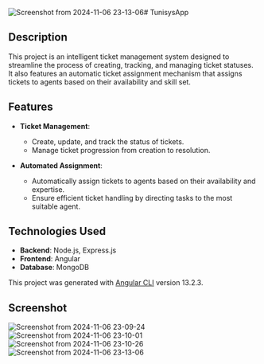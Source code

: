 ![Screenshot from 2024-11-06 23-13-06](https://github.com/user-attachments/assets/5dec28df-c3d8-4050-9bc3-5e8417ecf4a8)# TunisysApp

## Description
This project is an intelligent ticket management system designed to streamline the process of creating, tracking, and managing ticket statuses. It also features an automatic ticket assignment mechanism that assigns tickets to agents based on their availability and skill set.

## Features
- **Ticket Management**: 
  - Create, update, and track the status of tickets.
  - Manage ticket progression from creation to resolution.

- **Automated Assignment**:
  - Automatically assign tickets to agents based on their availability and expertise.
  - Ensure efficient ticket handling by directing tasks to the most suitable agent.

## Technologies Used
- **Backend**: Node.js, Express.js
- **Frontend**: Angular
- **Database**: MongoDB

This project was generated with [Angular CLI](https://github.com/angular/angular-cli) version 13.2.3.

## Screenshot
![Screenshot from 2024-11-06 23-09-24](https://github.com/user-attachments/assets/b1a470c4-b553-41f5-a0c4-1f4b91b5bb61)
![Screenshot from 2024-11-06 23-10-01](https://github.com/user-attachments/assets/ddf1815a-a3c6-4191-8263-8762fd177d5a)
![Screenshot from 2024-11-06 23-10-26](https://github.com/user-attachments/assets/7a478054-8a16-45db-9c27-4506d79aa0ef)
![Screenshot from 2024-11-06 23-13-06](https://github.com/user-attachments/assets/70677f6d-d6d1-4821-9e3c-4bb86a971c17)


